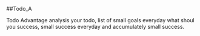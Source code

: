 ##Todo_A

Todo Advantage analysis your todo, list of small goals
everyday what shoul you success, small success everyday and
accumulately small success.